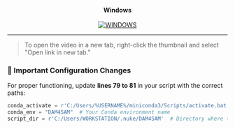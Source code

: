 <p align="center">
  <strong>Windows</strong><br><br>
  <a href="https://www.youtube.com/watch?v=_9cLWZtqm7k" target="_blank">
    <img src="https://img.youtube.com/vi/_9cLWZtqm7k/0.jpg" alt="WINDOWS">
  </a>
</p>

---
> To open the video in a new tab, right-click the thumbnail and select "Open link in new tab."

### 🔧 Important Configuration Changes

For proper functioning, update **lines 79 to 81** in your script with the correct paths:

```python
conda_activate = r'C:/Users/%USERNAME%/miniconda3/Scripts/activate.bat'  # Your Conda directory
conda_env = "DAM4SAM"  # Your Conda environment name
script_dir = r'C:/Users/WORKSTATION/.nuke/DAM4SAM'  # Directory where the run_bbox_example.py script is located
